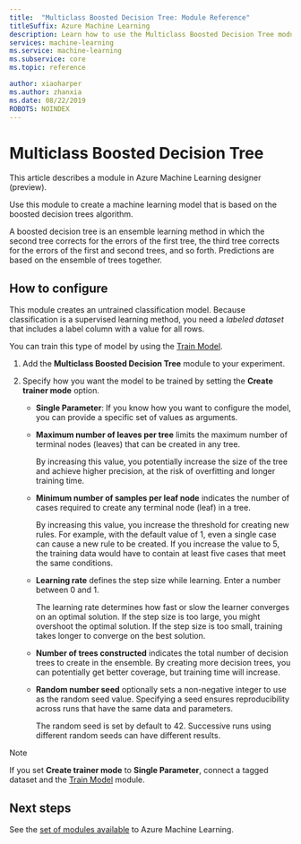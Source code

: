 ```yaml
---
title:  "Multiclass Boosted Decision Tree: Module Reference"
titleSuffix: Azure Machine Learning
description: Learn how to use the Multiclass Boosted Decision Tree module in Azure Machine Learning to create a classifier using labeled data.
services: machine-learning
ms.service: machine-learning
ms.subservice: core
ms.topic: reference

author: xiaoharper
ms.author: zhanxia
ms.date: 08/22/2019
ROBOTS: NOINDEX
---
```


# Multiclass Boosted Decision Tree

This article describes a module in Azure Machine Learning designer (preview).

Use this module to create a machine learning model that is based on the boosted decision trees algorithm.

A boosted decision tree is an ensemble learning method in which the second tree corrects for the errors of the first tree, the third tree corrects for the errors of the first and second trees, and so forth. Predictions are based on the ensemble of trees together.

## How to configure 

This module creates an untrained classification model. Because classification is a supervised learning method, you need a *labeled dataset* that includes a label column with a value for all rows.

You can train this type of model by using the [Train Model](././train-model.md). 

1.  Add the **Multiclass Boosted Decision Tree** module to your experiment.

1.  Specify how you want the model to be trained by setting the **Create trainer mode** option.

    + **Single Parameter**: If you know how you want to configure the model, you can provide a specific set of values as arguments.


    *  **Maximum number of leaves per tree** limits the maximum number of terminal nodes (leaves) that can be created in any tree.
    
        By increasing this value, you potentially increase the size of the tree and achieve higher precision, at the risk of overfitting and longer training time.
  
    * **Minimum number of samples per leaf node** indicates the number of cases required to create any terminal node (leaf) in a tree.  

         By increasing this value, you increase the threshold for creating new rules. For example, with the default value of 1, even a single case can cause a new rule to be created. If you increase the value to 5, the training data would have to contain at least five cases that meet the same conditions.

    * **Learning rate** defines the step size while learning. Enter a number between 0 and 1.

         The learning rate determines how fast or slow the learner converges on an optimal solution. If the step size is too large, you might overshoot the optimal solution. If the step size is too small, training takes longer to converge on the best solution.

    * **Number of trees constructed** indicates the total number of decision trees to create in the ensemble. By creating more decision trees, you can potentially get better coverage, but training time will increase.

    *  **Random number seed** optionally sets a non-negative integer to use as the random seed value. Specifying a seed ensures reproducibility across runs that have the same data and parameters.  

         The random seed is set by default to 42. Successive runs using different random seeds can have different results.

> [!Note]
> If you set **Create trainer mode** to **Single Parameter**, connect a tagged dataset and the [Train Model](./train-model.md) module.

## Next steps

See the [set of modules available](module-reference.md) to Azure Machine Learning. 
